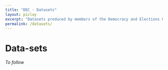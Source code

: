 ```yaml
---
title: "DEC - Datasets"
layout: piclay
excerpt: "Datasets produced by members of the Democracy and Elections Centre @ RHUL"
permalink: /datasets/
---
```


# Data-sets

*To follow*
